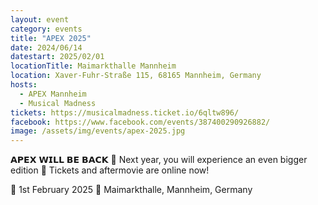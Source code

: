 ```yaml
---
layout: event
category: events
title: "APEX 2025"
date: 2024/06/14
datestart: 2025/02/01
locationTitle: Maimarkthalle Mannheim
location: Xaver-Fuhr-Straße 115, 68165 Mannheim, Germany
hosts:
  - APEX Mannheim
  - Musical Madness
tickets: https://musicalmadness.ticket.io/6qltw896/
facebook: https://www.facebook.com/events/387400290926882/
image: /assets/img/events/apex-2025.jpg
---
```


𝗔𝗣𝗘𝗫 𝗪𝗜𝗟𝗟 𝗕𝗘 𝗕𝗔𝗖𝗞 🤖 Next year, you will experience an even bigger edition 🚀 Tickets and aftermovie are online now!

📆 1st February 2025 📍 Maimarkthalle, Mannheim, Germany